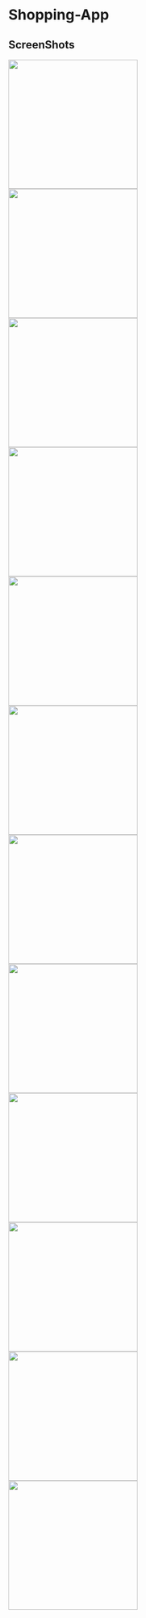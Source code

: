 <h1>Shopping-App</h1>

<h2>ScreenShots</h2>

<div>

<img src="screenshots/1.png" width=256 style:inline-block/>

<img src="screenshots/2.png" width=256 style:inline-block/>

<img src="screenshots/3.png" width=256 style:inline-block/>

<img src="screenshots/4.png" width=256 style:inline-block/>

<img src="screenshots/5.png" width=256 style:inline-block/>

<img src="screenshots/6.png" width=256 style:inline-block/>

<img src="screenshots/7.png" width=256 style:inline-block/>

<img src="screenshots/12.png" width=256 style:inline-block/>

<img src="screenshots/8.png" width=256 style:inline-block/>

<img src="screenshots/9.png" width=256 style:inline-block/>

<img src="screenshots/10.png" width=256 style:inline-block/>

<img src="screenshots/11.png" width=256 style:inline-block/>



</div>